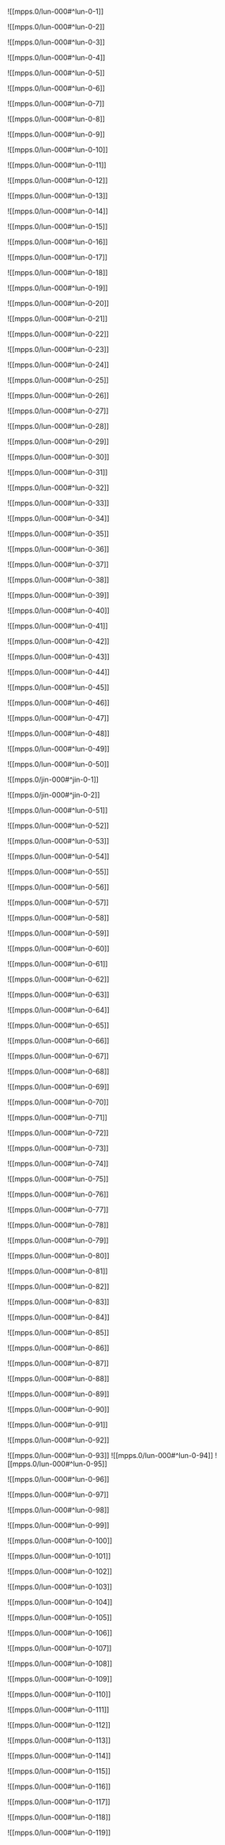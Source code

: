 ![[mpps.0/lun-000#^lun-0-1]]

![[mpps.0/lun-000#^lun-0-2]]

![[mpps.0/lun-000#^lun-0-3]]

![[mpps.0/lun-000#^lun-0-4]]

![[mpps.0/lun-000#^lun-0-5]]

![[mpps.0/lun-000#^lun-0-6]]

![[mpps.0/lun-000#^lun-0-7]]

![[mpps.0/lun-000#^lun-0-8]]

![[mpps.0/lun-000#^lun-0-9]]

![[mpps.0/lun-000#^lun-0-10]]

![[mpps.0/lun-000#^lun-0-11]]

![[mpps.0/lun-000#^lun-0-12]]

![[mpps.0/lun-000#^lun-0-13]]

![[mpps.0/lun-000#^lun-0-14]]

![[mpps.0/lun-000#^lun-0-15]]

![[mpps.0/lun-000#^lun-0-16]]

![[mpps.0/lun-000#^lun-0-17]]

![[mpps.0/lun-000#^lun-0-18]]

![[mpps.0/lun-000#^lun-0-19]]

![[mpps.0/lun-000#^lun-0-20]]

![[mpps.0/lun-000#^lun-0-21]]

![[mpps.0/lun-000#^lun-0-22]]

![[mpps.0/lun-000#^lun-0-23]]

![[mpps.0/lun-000#^lun-0-24]]

![[mpps.0/lun-000#^lun-0-25]]

![[mpps.0/lun-000#^lun-0-26]]

![[mpps.0/lun-000#^lun-0-27]]

![[mpps.0/lun-000#^lun-0-28]]

![[mpps.0/lun-000#^lun-0-29]]

![[mpps.0/lun-000#^lun-0-30]]

![[mpps.0/lun-000#^lun-0-31]]

![[mpps.0/lun-000#^lun-0-32]]

![[mpps.0/lun-000#^lun-0-33]]

![[mpps.0/lun-000#^lun-0-34]]

![[mpps.0/lun-000#^lun-0-35]]

![[mpps.0/lun-000#^lun-0-36]]

![[mpps.0/lun-000#^lun-0-37]]

![[mpps.0/lun-000#^lun-0-38]]

![[mpps.0/lun-000#^lun-0-39]]

![[mpps.0/lun-000#^lun-0-40]]

![[mpps.0/lun-000#^lun-0-41]]

![[mpps.0/lun-000#^lun-0-42]]

![[mpps.0/lun-000#^lun-0-43]]

![[mpps.0/lun-000#^lun-0-44]]

![[mpps.0/lun-000#^lun-0-45]]

![[mpps.0/lun-000#^lun-0-46]]

![[mpps.0/lun-000#^lun-0-47]]

![[mpps.0/lun-000#^lun-0-48]]

![[mpps.0/lun-000#^lun-0-49]]

![[mpps.0/lun-000#^lun-0-50]]

![[mpps.0/jin-000#^jin-0-1]]

![[mpps.0/jin-000#^jin-0-2]]

![[mpps.0/lun-000#^lun-0-51]]

![[mpps.0/lun-000#^lun-0-52]]

![[mpps.0/lun-000#^lun-0-53]]

![[mpps.0/lun-000#^lun-0-54]]

![[mpps.0/lun-000#^lun-0-55]]

![[mpps.0/lun-000#^lun-0-56]]

![[mpps.0/lun-000#^lun-0-57]]

![[mpps.0/lun-000#^lun-0-58]]

![[mpps.0/lun-000#^lun-0-59]]

![[mpps.0/lun-000#^lun-0-60]]

![[mpps.0/lun-000#^lun-0-61]]

![[mpps.0/lun-000#^lun-0-62]]

![[mpps.0/lun-000#^lun-0-63]]

![[mpps.0/lun-000#^lun-0-64]]

![[mpps.0/lun-000#^lun-0-65]]

![[mpps.0/lun-000#^lun-0-66]]

![[mpps.0/lun-000#^lun-0-67]]

![[mpps.0/lun-000#^lun-0-68]]

![[mpps.0/lun-000#^lun-0-69]]

![[mpps.0/lun-000#^lun-0-70]]

![[mpps.0/lun-000#^lun-0-71]]

![[mpps.0/lun-000#^lun-0-72]]

![[mpps.0/lun-000#^lun-0-73]]

![[mpps.0/lun-000#^lun-0-74]]

![[mpps.0/lun-000#^lun-0-75]]

![[mpps.0/lun-000#^lun-0-76]]

![[mpps.0/lun-000#^lun-0-77]]

![[mpps.0/lun-000#^lun-0-78]]

![[mpps.0/lun-000#^lun-0-79]]

![[mpps.0/lun-000#^lun-0-80]]

![[mpps.0/lun-000#^lun-0-81]]

![[mpps.0/lun-000#^lun-0-82]]

![[mpps.0/lun-000#^lun-0-83]]

![[mpps.0/lun-000#^lun-0-84]]

![[mpps.0/lun-000#^lun-0-85]]

![[mpps.0/lun-000#^lun-0-86]]

![[mpps.0/lun-000#^lun-0-87]]

![[mpps.0/lun-000#^lun-0-88]]

![[mpps.0/lun-000#^lun-0-89]]

![[mpps.0/lun-000#^lun-0-90]]

![[mpps.0/lun-000#^lun-0-91]]

![[mpps.0/lun-000#^lun-0-92]]

![[mpps.0/lun-000#^lun-0-93]]
![[mpps.0/lun-000#^lun-0-94]]
![[mpps.0/lun-000#^lun-0-95]]

![[mpps.0/lun-000#^lun-0-96]]

![[mpps.0/lun-000#^lun-0-97]]

![[mpps.0/lun-000#^lun-0-98]]

![[mpps.0/lun-000#^lun-0-99]]

![[mpps.0/lun-000#^lun-0-100]]

![[mpps.0/lun-000#^lun-0-101]]

![[mpps.0/lun-000#^lun-0-102]]

![[mpps.0/lun-000#^lun-0-103]]

![[mpps.0/lun-000#^lun-0-104]]

![[mpps.0/lun-000#^lun-0-105]]

![[mpps.0/lun-000#^lun-0-106]]

![[mpps.0/lun-000#^lun-0-107]]

![[mpps.0/lun-000#^lun-0-108]]

![[mpps.0/lun-000#^lun-0-109]]

![[mpps.0/lun-000#^lun-0-110]]

![[mpps.0/lun-000#^lun-0-111]]

![[mpps.0/lun-000#^lun-0-112]]

![[mpps.0/lun-000#^lun-0-113]]

![[mpps.0/lun-000#^lun-0-114]]

![[mpps.0/lun-000#^lun-0-115]]

![[mpps.0/lun-000#^lun-0-116]]

![[mpps.0/lun-000#^lun-0-117]]

![[mpps.0/lun-000#^lun-0-118]]

![[mpps.0/lun-000#^lun-0-119]]
